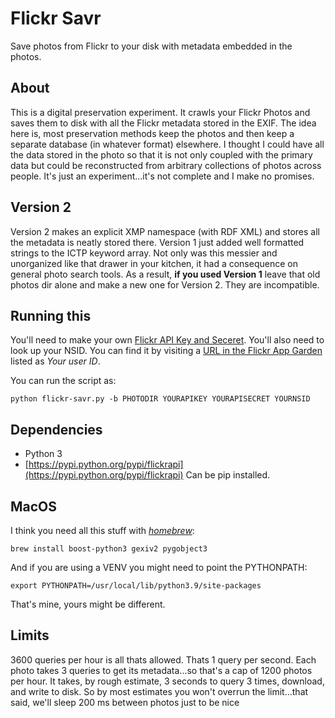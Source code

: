 # Flickr Savr

Save photos from Flickr to your disk with metadata embedded in the
photos.

## About

This is a digital preservation experiment.  It crawls your Flickr
Photos and saves them to disk with all the Flickr metadata stored in
the EXIF.  The idea here is, most preservation methods keep the photos
and then keep a separate database (in whatever format) elsewhere.  I
thought I could have all the data stored in the photo so that it is
not only coupled with the primary data but could be reconstructed from
arbitrary collections of photos across people.  It's just an
experiment...it's not complete and I make no promises.

## Version 2 

Version 2 makes an explicit XMP namespace (with RDF XML) and stores
all the metadata is neatly stored there. Version 1 just added well
formatted strings to the ICTP keyword array. Not only was this messier
and unorganized like that drawer in your kitchen, it had a consequence
on general photo search tools.  As a result, **if you used Version 1**
leave that old photos dir alone and make a new one for Version 2.
They are incompatible.

## Running this

You'll need to make your own [Flickr API Key and
Seceret](https://www.flickr.com/services/apps/by/ayman).  You'll also
need to look up your NSID.  You can find it by visiting a [URL in the
Flickr App
Garden](https://www.flickr.com/services/api/explore/flickr.profile.getProfile)
listed as *Your user ID*.

You can run the script as:
```
python flickr-savr.py -b PHOTODIR YOURAPIKEY YOURAPISECRET YOURNSID
```

## Dependencies

* Python 3
* [https://pypi.python.org/pypi/flickrapi](https://pypi.python.org/pypi/flickrapi)
  Can be pip installed.

## MacOS

I think you need all this stuff with [*homebrew*](https://brew.sh):

```
brew install boost-python3 gexiv2 pygobject3
```

And if you are using a VENV you might need to point the PYTHONPATH:

```
export PYTHONPATH=/usr/local/lib/python3.9/site-packages
```

That's mine, yours might be different.

## Limits

3600 queries per hour is all thats allowed. Thats 1 query per
second. Each photo takes 3 queries to get its metadata...so
that's a cap of 1200 photos per hour.  It takes, by rough
estimate, 3 seconds to query 3 times, download, and write to disk.
So by most estimates you won't overrun the limit...that said,
we'll sleep 200 ms between photos just to be nice
